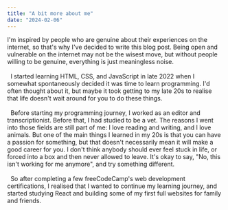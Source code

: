 ```yaml
---
title: "A bit more about me"
date: "2024-02-06"
---
```


I'm inspired by people who are genuine about their experiences on the internet, so that's why I've decided to write this blog post. Being open and vulnerable on the internet may not be the wisest move, but without people willing to be genuine, everything is just meaningless noise.  
&nbsp;  
&nbsp;
I started learning HTML, CSS, and JavaScript in late 2022 when I somewhat spontaneously decided it was time to learn programming. I'd often thought about it, but maybe it took getting to my late 20s to realise that life doesn't wait around for you to do these things.  
&nbsp;  
&nbsp;
Before starting my programming journey, I worked as an editor and transcriptionist. Before that, I had studied to be a vet. The reasons I went into those fields are still part of me: I love reading and writing, and I love animals. But one of the main things I learned in my 20s is that you can have a passion for something, but that doesn't necessarily mean it will make a good career for you. I don't think anybody should ever feel stuck in life, or forced into a box and then never allowed to leave. It's okay to say, "No, this isn't working for me anymore", and try something different.  
&nbsp;  
&nbsp;
So after completing a few freeCodeCamp's web development certifications, I realised that I wanted to continue my learning journey, and started studying React and building some of my first full websites for family and friends.
